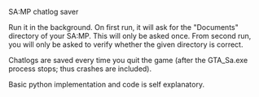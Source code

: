 SA:MP chatlog saver

Run it in the background. On first run, it will ask for the "Documents" directory of your SA:MP. This will only be asked once. From second run, you will only be asked to verify whether the given directory is correct. 

Chatlogs are saved every time you quit the game (after the GTA_Sa.exe process stops; thus crashes are included).

Basic python implementation and code is self explanatory.
